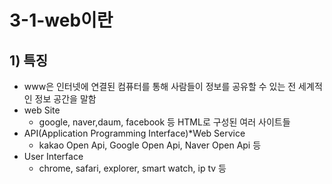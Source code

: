 # 3-1-web이란
## 1) 특징
- www은 인터넷에 연결된 컴퓨터를 통해 사람들이 정보를 공유할 수 있는 전 세계적인 정보 공간을 말함
- web Site
  - google, naver,daum, facebook 등 HTML로 구성된 여러 사이트들
- API(Application Programming Interface)*Web Service
  - kakao Open Api, Google Open Api, Naver Open Api 등
- User Interface
  - chrome, safari, explorer, smart watch, ip tv 등
